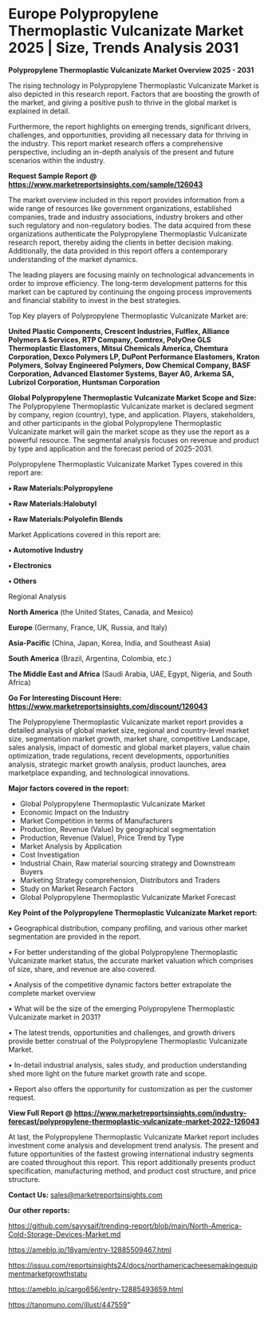  # Europe Polypropylene Thermoplastic Vulcanizate Market 2025 | Size, Trends Analysis 2031

<Strong> Polypropylene Thermoplastic Vulcanizate Market Overview 2025 - 2031</strong>

The rising technology in Polypropylene Thermoplastic Vulcanizate Market is also depicted in this research report. Factors that are boosting the growth of the market, and giving a positive push to thrive in the global market is explained in detail.

Furthermore, the report highlights on emerging trends, significant drivers, challenges, and opportunities, providing all necessary data for thriving in the industry. This report market research offers a comprehensive perspective, including an in-depth analysis of the present and future scenarios within the industry.

<strong>Request Sample Report @ <a href=https://www.marketreportsinsights.com/sample/126043>https://www.marketreportsinsights.com/sample/126043</a></strong>

The market overview included in this report provides information from a wide range of resources like government organizations, established companies, trade and industry associations, industry brokers and other such regulatory and non-regulatory bodies. The data acquired from these organizations authenticate the Polypropylene Thermoplastic Vulcanizate research report, thereby aiding the clients in better decision making. Additionally, the data provided in this report offers a contemporary understanding of the market dynamics.

The leading players are focusing mainly on technological advancements in order to improve efficiency. The long-term development patterns for this market can be captured by continuing the ongoing process improvements and financial stability to invest in the best strategies.

Top Key players of Polypropylene Thermoplastic Vulcanizate Market are:

<strong>United Plastic Components, Crescent Industries, Fulflex, Alliance Polymers & Services, RTP Company, Comtrex, PolyOne GLS Thermoplastic Elastomers, Mitsui Chemicals America, Chemtura Corporation, Dexco Polymers LP, DuPont Performance Elastomers, Kraton Polymers, Solvay Engineered Polymers, Dow Chemical Company, BASF Corporation, Advanced Elastomer Systems, Bayer AG, Arkema SA, Lubrizol Corporation, Huntsman Corporation</strong>

<strong><b>Global Polypropylene Thermoplastic Vulcanizate Market Scope and Size:</b></strong>
The Polypropylene Thermoplastic Vulcanizate market is declared segment by company, region (country), type, and application. Players, stakeholders, and other participants in the global Polypropylene Thermoplastic Vulcanizate market will gain the market scope as they use the report as a powerful resource. The segmental analysis focuses on revenue and product by type and application and the forecast period of 2025-2031.

Polypropylene Thermoplastic Vulcanizate Market Types covered in this report are:

<strong>• Raw Materials:Polypropylene

• Raw Materials:Halobutyl

• Raw Materials:Polyolefin Blends</strong>

Market Applications covered in this report are:

<strong>• Automotive Industry

• Electronics

• Others</strong> 

Regional Analysis

<strong>North America</strong> (the United States, Canada, and Mexico)

<strong>Europe</strong> (Germany, France, UK, Russia, and Italy)

<strong>Asia-Pacific</strong> (China, Japan, Korea, India, and Southeast Asia)

<strong>South America</strong> (Brazil, Argentina, Colombia, etc.)

<strong>The Middle East and Africa</strong> (Saudi Arabia, UAE, Egypt, Nigeria, and South Africa)

<strong>Go For Interesting Discount Here: <a href=https://www.marketreportsinsights.com/discount/126043>https://www.marketreportsinsights.com/discount/126043</a></strong>

The Polypropylene Thermoplastic Vulcanizate market report provides a detailed analysis of global market size, regional and country-level market size, segmentation market growth, market share, competitive Landscape, sales analysis, impact of domestic and global market players, value chain optimization, trade regulations, recent developments, opportunities analysis, strategic market growth analysis, product launches, area marketplace expanding, and technological innovations.

<strong><b>Major factors covered in the report:</b></strong>
<ul>
  <li>Global Polypropylene Thermoplastic Vulcanizate Market </li>
  <li>Economic Impact on the Industry</li>
  <li>Market Competition in terms of Manufacturers</li>
  <li>Production, Revenue (Value) by geographical segmentation</li>
  <li>Production, Revenue (Value), Price Trend by Type</li>
  <li>Market Analysis by Application</li>
  <li>Cost Investigation</li>
  <li>Industrial Chain, Raw material sourcing strategy and Downstream Buyers</li>
  <li>Marketing Strategy comprehension, Distributors and Traders</li>
  <li>Study on Market Research Factors</li>
  <li>Global Polypropylene Thermoplastic Vulcanizate Market Forecast</li>
</ul>

<strong><b>Key Point of the Polypropylene Thermoplastic Vulcanizate Market report:</b></strong>

• Geographical distribution, company profiling, and various other market segmentation are provided in the report.

• For better understanding of the global Polypropylene Thermoplastic Vulcanizate market status, the accurate market valuation which comprises of size, share, and revenue are also covered.

• Analysis of the competitive dynamic factors better extrapolate the complete market overview

• What will be the size of the emerging Polypropylene Thermoplastic Vulcanizate market in 2031?

• The latest trends, opportunities and challenges, and growth drivers provide better construal of the Polypropylene Thermoplastic Vulcanizate Market.

• In-detail industrial analysis, sales study, and production understanding shed more light on the future market growth rate and scope.

• Report also offers the opportunity for customization as per the customer request.

<strong><b>View Full Report @ <a href=https://www.marketreportsinsights.com/industry-forecast/polypropylene-thermoplastic-vulcanizate-market-2022-126043>https://www.marketreportsinsights.com/industry-forecast/polypropylene-thermoplastic-vulcanizate-market-2022-126043</a></b></strong>


At last, the Polypropylene Thermoplastic Vulcanizate Market report includes investment come analysis and development trend analysis. The present and future opportunities of the fastest growing international industry segments are coated throughout this report. This report additionally presents product specification, manufacturing method, and product cost structure, and price structure.

<strong>Contact Us:</strong>
sales@marketreportsinsights.com

<strong>Our other reports:</strong>

<a href=https://github.com/sayysaif/trending-report/blob/main/North-America-Cold-Storage-Devices-Market.md>https://github.com/sayysaif/trending-report/blob/main/North-America-Cold-Storage-Devices-Market.md</a>

<a href=https://ameblo.jp/18yam/entry-12885509467.html>https://ameblo.jp/18yam/entry-12885509467.html</a>

<a href=https://issuu.com/reportsinsights24/docs/northamericacheesemakingequipmentmarketgrowthstatu>https://issuu.com/reportsinsights24/docs/northamericacheesemakingequipmentmarketgrowthstatu</a>

<a href=https://ameblo.jp/cargo656/entry-12885493659.html>https://ameblo.jp/cargo656/entry-12885493659.html</a>

<a href=https://tanomuno.com/illust/447559>https://tanomuno.com/illust/447559</a>"
